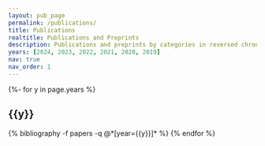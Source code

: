 ```yaml
---
layout: pub_page
permalink: /publications/
title: Publications
realtitle: Publications and Preprints
description: Publications and preprints by categories in reversed chronological order. 
years: [2024, 2023, 2022, 2021, 2020, 2019]
nav: true
nav_order: 1
---
```

<!-- _pages/publications.md -->
<div class="publications">

{%- for y in page.years %}
  <h2 class="year">{{y}}</h2>
  {% bibliography -f papers -q @*[year={{y}}]* %}
{% endfor %}

</div>
